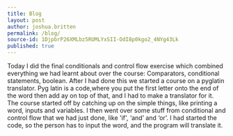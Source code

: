 ```yaml
---
title: Blog
layout: post
author: joshua.britten
permalink: /blog/
source-id: 1DjpbrP26XMLbz5RUMLYxSII-OdI8p0kgo2_4NYg43Lk
published: true
---
```

Today I did the final conditionals and control flow exercise which  combined everything we had learnt about over the course: Comparators, conditional statements, boolean. After I had done this we started a course on a pyglatin translator. Pyg latin is a code,where you put the first letter onto the end of the word then add ay on top of that, and I had to make a translator for it. The course started off by catching up on the simple things, like printing a word, inputs and variables. I then went over some stuff from conditional and control flow that we had just done, like 'if', ‘and’ and ‘or’. I had started the code, so the person has to input the word, and the program will translate it. 

